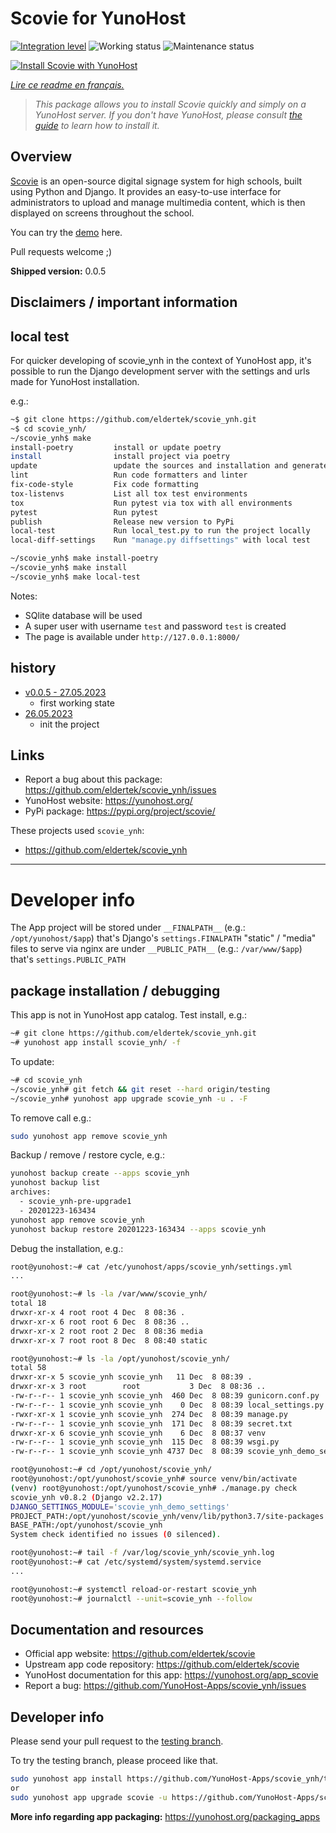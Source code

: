 <!--
N.B.: This README was automatically generated by https://github.com/YunoHost/apps/tree/master/tools/README-generator
It shall NOT be edited by hand.
-->

# Scovie for YunoHost

[![Integration level](https://dash.yunohost.org/integration/scovie.svg)](https://dash.yunohost.org/appci/app/scovie) ![Working status](https://ci-apps.yunohost.org/ci/badges/scovie.status.svg) ![Maintenance status](https://ci-apps.yunohost.org/ci/badges/scovie.maintain.svg)

[![Install Scovie with YunoHost](https://install-app.yunohost.org/install-with-yunohost.svg)](https://install-app.yunohost.org/?app=scovie)

*[Lire ce readme en français.](./README_fr.md)*

> *This package allows you to install Scovie quickly and simply on a YunoHost server.
If you don't have YunoHost, please consult [the guide](https://yunohost.org/#/install) to learn how to install it.*

## Overview

[Scovie](https://github.com/eldertek/scovie) is an open-source digital signage system for high schools, built using Python and Django. It provides an easy-to-use interface for administrators to upload and manage multimedia content, which is then displayed on screens throughout the school.

You can try the [demo](https://scovie.eclipse-technology.eu) here.

Pull requests welcome ;)



**Shipped version:** 0.0.5
## Disclaimers / important information

## local test

For quicker developing of scovie_ynh in the context of YunoHost app,
it's possible to run the Django development server with the settings
and urls made for YunoHost installation.

e.g.:
```bash
~$ git clone https://github.com/eldertek/scovie_ynh.git
~$ cd scovie_ynh/
~/scovie_ynh$ make
install-poetry         install or update poetry
install                install project via poetry
update                 update the sources and installation and generate "conf/requirements.txt"
lint                   Run code formatters and linter
fix-code-style         Fix code formatting
tox-listenvs           List all tox test environments
tox                    Run pytest via tox with all environments
pytest                 Run pytest
publish                Release new version to PyPi
local-test             Run local_test.py to run the project locally
local-diff-settings    Run "manage.py diffsettings" with local test

~/scovie_ynh$ make install-poetry
~/scovie_ynh$ make install
~/scovie_ynh$ make local-test
```

Notes:

* SQlite database will be used
* A super user with username `test` and password `test` is created
* The page is available under `http://127.0.0.1:8000/`


## history

* [v0.0.5 - 27.05.2023](https://github.com/eldertek/scovie_ynh/compare/4b0275e7f75d199dca8a1e97c26dc8568c31cb52...4f0086c7da6123f3f8b05c4001f9109891e6bd9f)
  * first working state
* [26.05.2023](https://github.com/eldertek/scovie_ynh/commit/4b0275e7f75d199dca8a1e97c26dc8568c31cb52)
  * init the project


## Links

* Report a bug about this package: https://github.com/eldertek/scovie_ynh/issues
* YunoHost website: https://yunohost.org/
* PyPi package: https://pypi.org/project/scovie/

These projects used `scovie_ynh`:

* https://github.com/eldertek/scovie_ynh

---

# Developer info

The App project will be stored under `__FINALPATH__` (e.g.: `/opt/yunohost/$app`) that's Django's `settings.FINALPATH`
"static" / "media" files to serve via nginx are under `__PUBLIC_PATH__` (e.g.: `/var/www/$app`) that's `settings.PUBLIC_PATH`

## package installation / debugging

This app is not in YunoHost app catalog. Test install, e.g.:
```bash
~# git clone https://github.com/eldertek/scovie_ynh.git
~# yunohost app install scovie_ynh/ -f
```
To update:
```bash
~# cd scovie_ynh
~/scovie_ynh# git fetch && git reset --hard origin/testing
~/scovie_ynh# yunohost app upgrade scovie_ynh -u . -F
```

To remove call e.g.:
```bash
sudo yunohost app remove scovie_ynh
```

Backup / remove / restore cycle, e.g.:
```bash
yunohost backup create --apps scovie_ynh
yunohost backup list
archives:
  - scovie_ynh-pre-upgrade1
  - 20201223-163434
yunohost app remove scovie_ynh
yunohost backup restore 20201223-163434 --apps scovie_ynh
```

Debug the installation, e.g.:
```bash
root@yunohost:~# cat /etc/yunohost/apps/scovie_ynh/settings.yml
...

root@yunohost:~# ls -la /var/www/scovie_ynh/
total 18
drwxr-xr-x 4 root root 4 Dec  8 08:36 .
drwxr-xr-x 6 root root 6 Dec  8 08:36 ..
drwxr-xr-x 2 root root 2 Dec  8 08:36 media
drwxr-xr-x 7 root root 8 Dec  8 08:40 static

root@yunohost:~# ls -la /opt/yunohost/scovie_ynh/
total 58
drwxr-xr-x 5 scovie_ynh scovie_ynh   11 Dec  8 08:39 .
drwxr-xr-x 3 root        root           3 Dec  8 08:36 ..
-rw-r--r-- 1 scovie_ynh scovie_ynh  460 Dec  8 08:39 gunicorn.conf.py
-rw-r--r-- 1 scovie_ynh scovie_ynh    0 Dec  8 08:39 local_settings.py
-rwxr-xr-x 1 scovie_ynh scovie_ynh  274 Dec  8 08:39 manage.py
-rw-r--r-- 1 scovie_ynh scovie_ynh  171 Dec  8 08:39 secret.txt
drwxr-xr-x 6 scovie_ynh scovie_ynh    6 Dec  8 08:37 venv
-rw-r--r-- 1 scovie_ynh scovie_ynh  115 Dec  8 08:39 wsgi.py
-rw-r--r-- 1 scovie_ynh scovie_ynh 4737 Dec  8 08:39 scovie_ynh_demo_settings.py

root@yunohost:~# cd /opt/yunohost/scovie_ynh/
root@yunohost:/opt/yunohost/scovie_ynh# source venv/bin/activate
(venv) root@yunohost:/opt/yunohost/scovie_ynh# ./manage.py check
scovie_ynh v0.8.2 (Django v2.2.17)
DJANGO_SETTINGS_MODULE='scovie_ynh_demo_settings'
PROJECT_PATH:/opt/yunohost/scovie_ynh/venv/lib/python3.7/site-packages
BASE_PATH:/opt/yunohost/scovie_ynh
System check identified no issues (0 silenced).

root@yunohost:~# tail -f /var/log/scovie_ynh/scovie_ynh.log
root@yunohost:~# cat /etc/systemd/system/systemd.service
...

root@yunohost:~# systemctl reload-or-restart scovie_ynh
root@yunohost:~# journalctl --unit=scovie_ynh --follow
```

## Documentation and resources

* Official app website: <https://github.com/eldertek/scovie>
* Upstream app code repository: <https://github.com/eldertek/scovie>
* YunoHost documentation for this app: <https://yunohost.org/app_scovie>
* Report a bug: <https://github.com/YunoHost-Apps/scovie_ynh/issues>

## Developer info

Please send your pull request to the [testing branch](https://github.com/YunoHost-Apps/scovie_ynh/tree/testing).

To try the testing branch, please proceed like that.

``` bash
sudo yunohost app install https://github.com/YunoHost-Apps/scovie_ynh/tree/testing --debug
or
sudo yunohost app upgrade scovie -u https://github.com/YunoHost-Apps/scovie_ynh/tree/testing --debug
```

**More info regarding app packaging:** <https://yunohost.org/packaging_apps>
